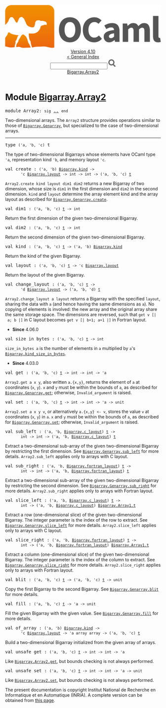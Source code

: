 <!-- ((! set title API !)) ((! set documentation !)) ((! set api !)) ((! set nobreadcrumb !)) -->
<div class="api"><header><nav class="toc brand"><a class="brand" href="https://ocaml.org/"><img src="colour-logo-gray.svg" class="svg" alt="OCaml"></a></nav><nav class="toc"><div class="toc_version"><a href="/docs" id="version-select">Version 4.10</a></div><a href="index.html">&lt; General Index</a><div class="api_search"><input type="text" name="apisearch" id="api_search" oninput="mySearch(false);" onkeypress="this.oninput();" onclick="this.oninput();" onpaste="this.oninput();">
<img src="search_icon.svg" alt="Search" class="svg" onclick="mySearch(false)"></div>
<div id="search_results"></div><div class="toc_title"><a href="#top">Bigarray.Array2</a></div><ul></ul></nav></header>

<h1>Module <a href="type_Bigarray.Array2.html">Bigarray.Array2</a></h1>

<pre><span id="MODULEArray2"><span class="keyword">module</span> Array2</span>: <code class="code"><span class="keyword">sig</span></code> <a href="Bigarray.Array2.html">..</a> <code class="code"><span class="keyword">end</span></code></pre><div class="info module top">
<div class="info-desc">
<p>Two-dimensional arrays. The <code class="code"><span class="constructor">Array2</span></code> structure provides operations
   similar to those of <a href="Bigarray.Genarray.html"><code class="code"><span class="constructor">Bigarray</span>.<span class="constructor">Genarray</span></code></a>, but specialized to the
   case of two-dimensional arrays.</p>
</div>
</div>
<hr width="100%">

<pre><span id="TYPEt"><span class="keyword">type</span> <code class="type">('a, 'b, 'c)</code> t</span> </pre>
<div class="info ">
<div class="info-desc">
<p>The type of two-dimensional Bigarrays whose elements have
     OCaml type <code class="code"><span class="keywordsign">'</span>a</code>, representation kind <code class="code"><span class="keywordsign">'</span>b</code>, and memory layout <code class="code"><span class="keywordsign">'</span>c</code>.</p>
</div>
</div>


<pre><span id="VALcreate"><span class="keyword">val</span> create</span> : <code class="type">('a, 'b) <a href="Bigarray.html#TYPEkind">Bigarray.kind</a> -&gt;<br>       'c <a href="Bigarray.html#TYPElayout">Bigarray.layout</a> -&gt; int -&gt; int -&gt; ('a, 'b, 'c) <a href="Bigarray.Array2.html#TYPEt">t</a></code></pre><div class="info ">
<div class="info-desc">
<p><code class="code"><span class="constructor">Array2</span>.create&nbsp;kind&nbsp;layout&nbsp;dim1&nbsp;dim2</code> returns a new Bigarray of
     two dimension, whose size is <code class="code">dim1</code> in the first dimension
     and <code class="code">dim2</code> in the second dimension.  <code class="code">kind</code> and <code class="code">layout</code>
     determine the array element kind and the array layout
     as described for <a href="Bigarray.Genarray.html#VALcreate"><code class="code"><span class="constructor">Bigarray</span>.<span class="constructor">Genarray</span>.create</code></a>.</p>
</div>
</div>

<pre><span id="VALdim1"><span class="keyword">val</span> dim1</span> : <code class="type">('a, 'b, 'c) <a href="Bigarray.Array2.html#TYPEt">t</a> -&gt; int</code></pre><div class="info ">
<div class="info-desc">
<p>Return the first dimension of the given two-dimensional Bigarray.</p>
</div>
</div>

<pre><span id="VALdim2"><span class="keyword">val</span> dim2</span> : <code class="type">('a, 'b, 'c) <a href="Bigarray.Array2.html#TYPEt">t</a> -&gt; int</code></pre><div class="info ">
<div class="info-desc">
<p>Return the second dimension of the given two-dimensional Bigarray.</p>
</div>
</div>

<pre><span id="VALkind"><span class="keyword">val</span> kind</span> : <code class="type">('a, 'b, 'c) <a href="Bigarray.Array2.html#TYPEt">t</a> -&gt; ('a, 'b) <a href="Bigarray.html#TYPEkind">Bigarray.kind</a></code></pre><div class="info ">
<div class="info-desc">
<p>Return the kind of the given Bigarray.</p>
</div>
</div>

<pre><span id="VALlayout"><span class="keyword">val</span> layout</span> : <code class="type">('a, 'b, 'c) <a href="Bigarray.Array2.html#TYPEt">t</a> -&gt; 'c <a href="Bigarray.html#TYPElayout">Bigarray.layout</a></code></pre><div class="info ">
<div class="info-desc">
<p>Return the layout of the given Bigarray.</p>
</div>
</div>

<pre><span id="VALchange_layout"><span class="keyword">val</span> change_layout</span> : <code class="type">('a, 'b, 'c) <a href="Bigarray.Array2.html#TYPEt">t</a> -&gt;<br>       'd <a href="Bigarray.html#TYPElayout">Bigarray.layout</a> -&gt; ('a, 'b, 'd) <a href="Bigarray.Array2.html#TYPEt">t</a></code></pre><div class="info ">
<div class="info-desc">
<p><code class="code"><span class="constructor">Array2</span>.change_layout&nbsp;a&nbsp;layout</code> returns a Bigarray with the
      specified <code class="code">layout</code>, sharing the data with <code class="code">a</code> (and hence having
      the same dimensions as <code class="code">a</code>). No copying of elements is involved: the
      new array and the original array share the same storage space.
      The dimensions are reversed, such that <code class="code">get&nbsp;v&nbsp;[|&nbsp;a;&nbsp;b&nbsp;|]</code> in
      C layout becomes <code class="code">get&nbsp;v&nbsp;[|&nbsp;b+1;&nbsp;a+1&nbsp;|]</code> in Fortran layout.</p>
</div>
<ul class="info-attributes">
<li><b>Since</b> 4.06.0</li>
</ul>
</div>

<pre><span id="VALsize_in_bytes"><span class="keyword">val</span> size_in_bytes</span> : <code class="type">('a, 'b, 'c) <a href="Bigarray.Array2.html#TYPEt">t</a> -&gt; int</code></pre><div class="info ">
<div class="info-desc">
<p><code class="code">size_in_bytes&nbsp;a</code> is the number of elements in <code class="code">a</code>
    multiplied by <code class="code">a</code>'s <a href="Bigarray.html#VALkind_size_in_bytes"><code class="code"><span class="constructor">Bigarray</span>.kind_size_in_bytes</code></a>.</p>
</div>
<ul class="info-attributes">
<li><b>Since</b> 4.03.0</li>
</ul>
</div>

<pre><span id="VALget"><span class="keyword">val</span> get</span> : <code class="type">('a, 'b, 'c) <a href="Bigarray.Array2.html#TYPEt">t</a> -&gt; int -&gt; int -&gt; 'a</code></pre><div class="info ">
<div class="info-desc">
<p><code class="code"><span class="constructor">Array2</span>.get&nbsp;a&nbsp;x&nbsp;y</code>, also written <code class="code">a.{x,y}</code>,
     returns the element of <code class="code">a</code> at coordinates (<code class="code">x</code>, <code class="code">y</code>).
     <code class="code">x</code> and <code class="code">y</code> must be within the bounds
     of <code class="code">a</code>, as described for <a href="Bigarray.Genarray.html#VALget"><code class="code"><span class="constructor">Bigarray</span>.<span class="constructor">Genarray</span>.get</code></a>;
     otherwise, <code class="code"><span class="constructor">Invalid_argument</span></code> is raised.</p>
</div>
</div>

<pre><span id="VALset"><span class="keyword">val</span> set</span> : <code class="type">('a, 'b, 'c) <a href="Bigarray.Array2.html#TYPEt">t</a> -&gt; int -&gt; int -&gt; 'a -&gt; unit</code></pre><div class="info ">
<div class="info-desc">
<p><code class="code"><span class="constructor">Array2</span>.set&nbsp;a&nbsp;x&nbsp;y&nbsp;v</code>, or alternatively <code class="code">a.{x,y}&nbsp;&lt;-&nbsp;v</code>,
     stores the value <code class="code">v</code> at coordinates (<code class="code">x</code>, <code class="code">y</code>) in <code class="code">a</code>.
     <code class="code">x</code> and <code class="code">y</code> must be within the bounds of <code class="code">a</code>,
     as described for <a href="Bigarray.Genarray.html#VALset"><code class="code"><span class="constructor">Bigarray</span>.<span class="constructor">Genarray</span>.set</code></a>;
     otherwise, <code class="code"><span class="constructor">Invalid_argument</span></code> is raised.</p>
</div>
</div>

<pre><span id="VALsub_left"><span class="keyword">val</span> sub_left</span> : <code class="type">('a, 'b, <a href="Bigarray.html#TYPEc_layout">Bigarray.c_layout</a>) <a href="Bigarray.Array2.html#TYPEt">t</a> -&gt;<br>       int -&gt; int -&gt; ('a, 'b, <a href="Bigarray.html#TYPEc_layout">Bigarray.c_layout</a>) <a href="Bigarray.Array2.html#TYPEt">t</a></code></pre><div class="info ">
<div class="info-desc">
<p>Extract a two-dimensional sub-array of the given two-dimensional
     Bigarray by restricting the first dimension.
     See <a href="Bigarray.Genarray.html#VALsub_left"><code class="code"><span class="constructor">Bigarray</span>.<span class="constructor">Genarray</span>.sub_left</code></a> for more details.
     <code class="code"><span class="constructor">Array2</span>.sub_left</code> applies only to arrays with C layout.</p>
</div>
</div>

<pre><span id="VALsub_right"><span class="keyword">val</span> sub_right</span> : <code class="type">('a, 'b, <a href="Bigarray.html#TYPEfortran_layout">Bigarray.fortran_layout</a>) <a href="Bigarray.Array2.html#TYPEt">t</a> -&gt;<br>       int -&gt; int -&gt; ('a, 'b, <a href="Bigarray.html#TYPEfortran_layout">Bigarray.fortran_layout</a>) <a href="Bigarray.Array2.html#TYPEt">t</a></code></pre><div class="info ">
<div class="info-desc">
<p>Extract a two-dimensional sub-array of the given two-dimensional
     Bigarray by restricting the second dimension.
     See <a href="Bigarray.Genarray.html#VALsub_right"><code class="code"><span class="constructor">Bigarray</span>.<span class="constructor">Genarray</span>.sub_right</code></a> for more details.
     <code class="code"><span class="constructor">Array2</span>.sub_right</code> applies only to arrays with Fortran layout.</p>
</div>
</div>

<pre><span id="VALslice_left"><span class="keyword">val</span> slice_left</span> : <code class="type">('a, 'b, <a href="Bigarray.html#TYPEc_layout">Bigarray.c_layout</a>) <a href="Bigarray.Array2.html#TYPEt">t</a> -&gt;<br>       int -&gt; ('a, 'b, <a href="Bigarray.html#TYPEc_layout">Bigarray.c_layout</a>) <a href="Bigarray.Array1.html#TYPEt">Bigarray.Array1.t</a></code></pre><div class="info ">
<div class="info-desc">
<p>Extract a row (one-dimensional slice) of the given two-dimensional
     Bigarray.  The integer parameter is the index of the row to
     extract.  See <a href="Bigarray.Genarray.html#VALslice_left"><code class="code"><span class="constructor">Bigarray</span>.<span class="constructor">Genarray</span>.slice_left</code></a> for more details.
     <code class="code"><span class="constructor">Array2</span>.slice_left</code> applies only to arrays with C layout.</p>
</div>
</div>

<pre><span id="VALslice_right"><span class="keyword">val</span> slice_right</span> : <code class="type">('a, 'b, <a href="Bigarray.html#TYPEfortran_layout">Bigarray.fortran_layout</a>) <a href="Bigarray.Array2.html#TYPEt">t</a> -&gt;<br>       int -&gt; ('a, 'b, <a href="Bigarray.html#TYPEfortran_layout">Bigarray.fortran_layout</a>) <a href="Bigarray.Array1.html#TYPEt">Bigarray.Array1.t</a></code></pre><div class="info ">
<div class="info-desc">
<p>Extract a column (one-dimensional slice) of the given
     two-dimensional Bigarray.  The integer parameter is the
     index of the column to extract.  See <a href="Bigarray.Genarray.html#VALslice_right"><code class="code"><span class="constructor">Bigarray</span>.<span class="constructor">Genarray</span>.slice_right</code></a>
     for more details.  <code class="code"><span class="constructor">Array2</span>.slice_right</code> applies only to arrays
     with Fortran layout.</p>
</div>
</div>

<pre><span id="VALblit"><span class="keyword">val</span> blit</span> : <code class="type">('a, 'b, 'c) <a href="Bigarray.Array2.html#TYPEt">t</a> -&gt; ('a, 'b, 'c) <a href="Bigarray.Array2.html#TYPEt">t</a> -&gt; unit</code></pre><div class="info ">
<div class="info-desc">
<p>Copy the first Bigarray to the second Bigarray.
     See <a href="Bigarray.Genarray.html#VALblit"><code class="code"><span class="constructor">Bigarray</span>.<span class="constructor">Genarray</span>.blit</code></a> for more details.</p>
</div>
</div>

<pre><span id="VALfill"><span class="keyword">val</span> fill</span> : <code class="type">('a, 'b, 'c) <a href="Bigarray.Array2.html#TYPEt">t</a> -&gt; 'a -&gt; unit</code></pre><div class="info ">
<div class="info-desc">
<p>Fill the given Bigarray with the given value.
     See <a href="Bigarray.Genarray.html#VALfill"><code class="code"><span class="constructor">Bigarray</span>.<span class="constructor">Genarray</span>.fill</code></a> for more details.</p>
</div>
</div>

<pre><span id="VALof_array"><span class="keyword">val</span> of_array</span> : <code class="type">('a, 'b) <a href="Bigarray.html#TYPEkind">Bigarray.kind</a> -&gt;<br>       'c <a href="Bigarray.html#TYPElayout">Bigarray.layout</a> -&gt; 'a array array -&gt; ('a, 'b, 'c) <a href="Bigarray.Array2.html#TYPEt">t</a></code></pre><div class="info ">
<div class="info-desc">
<p>Build a two-dimensional Bigarray initialized from the
     given array of arrays.</p>
</div>
</div>

<pre><span id="VALunsafe_get"><span class="keyword">val</span> unsafe_get</span> : <code class="type">('a, 'b, 'c) <a href="Bigarray.Array2.html#TYPEt">t</a> -&gt; int -&gt; int -&gt; 'a</code></pre><div class="info ">
<div class="info-desc">
<p>Like <a href="Bigarray.Array2.html#VALget"><code class="code"><span class="constructor">Bigarray</span>.<span class="constructor">Array2</span>.get</code></a>, but bounds checking is not always
      performed.</p>
</div>
</div>

<pre><span id="VALunsafe_set"><span class="keyword">val</span> unsafe_set</span> : <code class="type">('a, 'b, 'c) <a href="Bigarray.Array2.html#TYPEt">t</a> -&gt; int -&gt; int -&gt; 'a -&gt; unit</code></pre><div class="info ">
<div class="info-desc">
<p>Like <a href="Bigarray.Array2.html#VALset"><code class="code"><span class="constructor">Bigarray</span>.<span class="constructor">Array2</span>.set</code></a>, but bounds checking is not always
      performed.</p>
</div>
</div>

<div class="copyright">The present documentation is copyright Institut National de Recherche en Informatique et en Automatique (INRIA). A complete version can be obtained from <a href="http://caml.inria.fr/pub/docs/manual-ocaml/">this page</a>.</div></div>